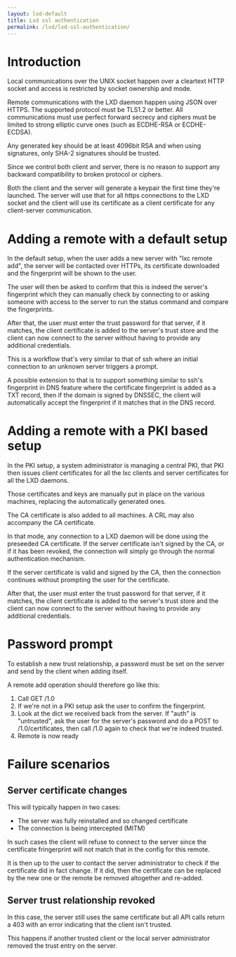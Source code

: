 ```yaml
---
layout: lxd-default
title: Lxd ssl authentication
permalink: /lxd/lxd-ssl-authentication/
---
```

# Introduction
Local communications over the UNIX socket happen over a cleartext HTTP
socket and access is restricted by socket ownership and mode.

Remote communications with the LXD daemon happen using JSON over HTTPS.
The supported protocol must be TLS1.2 or better.
All communications must use perfect forward secrecy and ciphers must be
limited to strong elliptic curve ones (such as ECDHE-RSA or
ECDHE-ECDSA).

Any generated key should be at least 4096bit RSA and when using
signatures, only SHA-2 signatures should be trusted.

Since we control both client and server, there is no reason to support
any backward compatibility to broken protocol or ciphers.

Both the client and the server will generate a keypair the first time
they're launched. The server will use that for all https connections to
the LXD socket and the client will use its certificate as a client
certificate for any client-server communication.

# Adding a remote with a default setup
In the default setup, when the user adds a new server with "lxc remote
add", the server will be contacted over HTTPs, its certificate
downloaded and the fingerprint will be shown to the user.

The user will then be asked to confirm that this is indeed the server's
fingerprint which they can manually check by connecting to or asking
someone with access to the server to run the status command and compare
the fingerprints.

After that, the user must enter the trust password for that server, if
it matches, the client certificate is added to the server's trust store
and the client can now connect to the server without having to provide
any additional credentials.

This is a workflow that's very similar to that of ssh where an initial
connection to an unknown server triggers a prompt.

A possible extension to that is to support something similar to ssh's
fingerprint in DNS feature where the certificate fingerprint is added as
a TXT record, then if the domain is signed by DNSSEC, the client will
automatically accept the fingerprint if it matches that in the DNS
record.

# Adding a remote with a PKI based setup
In the PKI setup, a system administrator is managing a central PKI, that
PKI then issues client certificates for all the lxc clients and server
certificates for all the LXD daemons.

Those certificates and keys are manually put in place on the various
machines, replacing the automatically generated ones.

The CA certificate is also added to all machines.
A CRL may also accompany the CA certificate.

In that mode, any connection to a LXD daemon will be done using the
preseeded CA certificate. If the server certificate isn't signed by the
CA, or if it has been revoked, the connection will simply go through the
normal authentication mechanism.

If the server certificate is valid and signed by the CA, then the
connection continues without prompting the user for the certificate.

After that, the user must enter the trust password for that server, if
it matches, the client certificate is added to the server's trust store
and the client can now connect to the server without having to provide
any additional credentials.

# Password prompt
To establish a new trust relationship, a password must be set on the
server and send by the client when adding itself.

A remote add operation should therefore go like this:
 1. Call GET /1.0
 2. If we're not in a PKI setup ask the user to confirm the fingerprint.
 3. Look at the dict we received back from the server. If "auth" is
    "untrusted", ask the user for the server's password and do a POST to
    /1.0/certificates, then call /1.0 again to check that we're indeed
    trusted.
 4. Remote is now ready

# Failure scenarios
## Server certificate changes
This will typically happen in two cases:

 * The server was fully reinstalled and so changed certificate
 * The connection is being intercepted (MITM)

In such cases the client will refuse to connect to the server since the
certificate fringerprint will not match that in the config for this
remote.

It is then up to the user to contact the server administrator to check
if the certificate did in fact change. If it did, then the certificate
can be replaced by the new one or the remote be removed altogether and
re-added.


## Server trust relationship revoked
In this case, the server still uses the same certificate but all API
calls return a 403 with an error indicating that the client isn't
trusted.

This happens if another trusted client or the local server administrator
removed the trust entry on the server.

